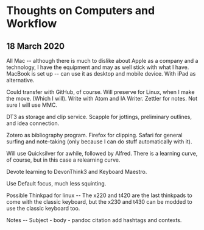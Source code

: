 # Thoughts on Computers and Workflow

## 18 March 2020

All Mac -- although there is much to dislike about Apple as a company and a technology, I have the equipment and may as well stick with what I have. MacBook is set up -- can use it as desktop and mobile device. With iPad as alternative.

Could transfer with GitHub, of course. Will preserve for Linux, when I make the move. (Which I will). Write with Atom and IA Writer. Zettler for notes. Not sure I will use MMC.

DT3 as storage and clip service. Scapple for jottings, preliminary outlines, and idea connection.

Zotero as bibliography program. Firefox for clipping. Safari for general surfing and note-taking (only because I can do stuff automatically with it).

Will use Quicksilver for awhile, followed by Alfred. There is a learning curve, of course, but in this case a relearning curve.

Devote learning to DevonThink3 and Keyboard Maestro. 

Use Default focus, much less squinting.

Possible Thinkpad for linux -- The x220 and t420 are the last thinkpads to come with the classic keyboard, but the x230 and t430 can be modded to use the classic keyboard too.

Notes -- Subject - body - pandoc citation add hashtags and contexts.
